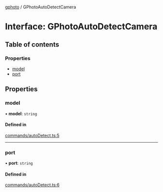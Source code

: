 [gphoto](../API.md) / GPhotoAutoDetectCamera

# Interface: GPhotoAutoDetectCamera

## Table of contents

### Properties

- [model](GPhotoAutoDetectCamera.md#model)
- [port](GPhotoAutoDetectCamera.md#port)

## Properties

### model

• **model**: `string`

#### Defined in

[commands/autoDetect.ts:5](https://github.com/jackcannon/gphoto/blob/737a9c8/src/commands/autoDetect.ts#L5)

___

### port

• **port**: `string`

#### Defined in

[commands/autoDetect.ts:6](https://github.com/jackcannon/gphoto/blob/737a9c8/src/commands/autoDetect.ts#L6)
